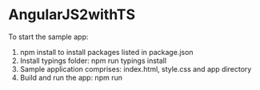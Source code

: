 # AngularJS2withTS
To start the sample app:
1. npm install to install packages listed in package.json
2. Install typings folder: npm run typings install
3. Sample application comprises: index.html, style.css and app directory
4. Build and run the app: npm run
